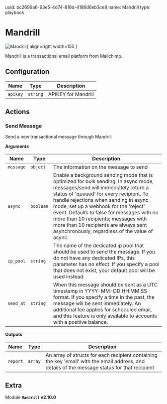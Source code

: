 uuid: bc2699a6-93e5-4d74-816d-4186d6eb3ce8
name: Mandrill
type: playbook

# Mandrill

![Mandrill](/assets/playbooks/library/mandrill.svg){ align=right width=150 }

Mandrill is a transactional email platform from Mailchimp.

## Configuration

| Name      |  Type   |  Description  |
| --------- | ------- | --------------------------- |
| `apikey` | `string` | APIKEY for Mandrill |

## Actions

### Send Message

Send a new transactional message through Mandrill

**Arguments**

| Name      |  Type   |  Description  |
| --------- | ------- | --------------------------- |
| `message` | `object` | The information on the message to send |
| `async` | `boolean` | Enable a background sending mode that is optimized for bulk sending. In async mode, messages/send will immediately return a status of 'queued' for every recipient. To handle rejections when sending in async mode, set up a webhook for the 'reject' event. Defaults to false for messages with no more than 10 recipients; messages with more than 10 recipients are always sent asynchronously, regardless of the value of async. |
| `ip_pool` | `string` | The name of the dedicated ip pool that should be used to send the message. If you do not have any dedicated IPs, this parameter has no effect. If you specify a pool that does not exist, your default pool will be used instead. |
| `send_at` | `string` | When this message should be sent as a UTC timestamp in YYYY-MM-DD HH:MM:SS format. If you specify a time in the past, the message will be sent immediately. An additional fee applies for scheduled email, and this feature is only available to accounts with a positive balance. |


**Outputs**

| Name      |  Type   |  Description  |
| --------- | ------- | --------------------------- |
| `report` | `array` | An array of structs for each recipient containing the key 'email' with the email address, and details of the message status for that recipient |


## Extra

Module **`Mandrill` v2.10.0**